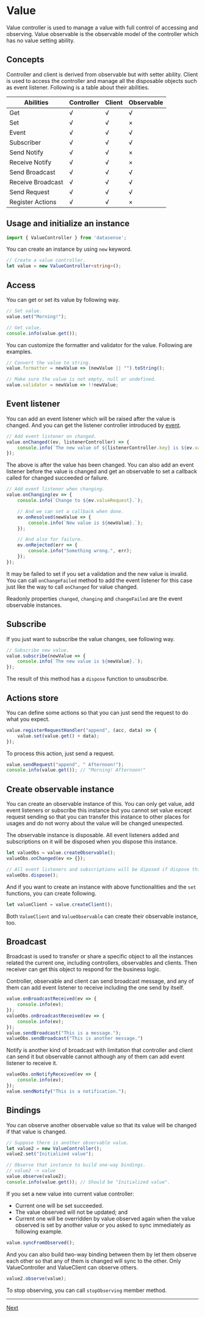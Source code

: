 # Value

Value controller is used to manage a value with full control of accessing and observing. Value observable is the observable model of the controller which has no value setting ability.

## Concepts

Controller and client is derived from observable but with setter ability. Client is used to access the controller and manage all the disposable objects such as event listener. Following is a table about their abilities.

| Abilities | Controller | Client | Observable |
| ---------------- | ---------- | ---------- | ---------- |
| Get | √ | √ | √ |
| Set | √ | √ | × |
| Event | √ | √ | √ |
| Subscriber | √ | √ | √ |
| Send Notify | √ | √ | × |
| Receive Notify | √ | √ | × |
| Send Broadcast | √ | √ | √ |
| Receive Broadcast | √ | √ | √ |
| Send Request | √ | √ | √ |
| Register Actions | √ | √ | × |

## Usage and initialize an instance

```typescript
import { ValueController } from 'datasense';
```

You can create an instance by using `new` keyword.

``` typescript
// Create a value controller.
let value = new ValueController<string>();
```

## Access

You can get or set its value by following way.

``` typescript
// Set value.
value.set("Morning!");

// Get value.
console.info(value.get());
```

You can customize the formatter and validator for the value. Following are examples.

```typescript
// Convert the value to string.
value.formatter = newValue => (newValue || "").toString();

// Make sure the value is not empty, null or undefined.
value.validator = newValue => !!newValue;
```

## Event listener

You can add an event listener which will be raised after the value is changed. And you can get the listener controller introduced by [event](../event/).

```typescript
// Add event listener on changed.
value.onChanged((ev, listenerController) => {
    console.info(`The new value of ${listenerController.key} is ${ev.value} and old value is ${ev.oldValue}, it changes ${listenerController.count} times.`);
});
```

The above is after the value has been changed. You can also add an event listener before the value is changed and get an observable to set a callback called for changed succeeded or failure.

``` typescript
// Add event listener when changing.
value.onChanging(ev => {
    console.info(`Change to ${ev.valueRequest}.`);

    // And we can set a callback when done.
    ev.onResolved(newValue => {
        console.info(`New value is ${newValue}.`);
    });

    // And also for failure.
    ev.onRejected(err => {
        console.info("Something wrong.", err);
    });
});
```

It may be failed to set if you set a validation and the new value is invalid. You can call `onChangeFailed` method to add the event listener for this case just like the way to call `onChanged` for value changed.

Readonly properties `changed`, `changing` and `changeFailed` are the event observable instances.

## Subscribe

If you just want to subscribe the value changes, see following way.

``` typescript
// Subscribe new value.
value.subscribe(newValue => {
    console.info(`The new value is ${newValue}.`);
});
```

The result of this method has a `dispose` function to unsubscribe.

## Actions store

You can define some actions so that you can just send the request to do what you expect.

```typescript
value.registerRequestHandler("append", (acc, data) => {
    value.set(value.get() + data);
});
```

To process this action, just send a request.

```typescript
value.sendRequest("append", " Afternoon!");
console.info(value.get()); // "Morning! Afternoon!"
```

## Create observable instance

You can create an observable instance of this. You can only get value, add event listeners or subscribe this instance but you cannot set value except request sending so that you can transfer this instance to other places for usages and do not worry about the value will be changed unexpected.

The observable instance is disposable. All event listeners added and subscriptions on it will be disposed when you dispose this instance.

```typescript
let valueObs = value.createObservable();
valueObs.onChanged(ev => {});

// All event listeners and subscriptions will be diposed if dispose this instance.
valueObs.dispose();
```

And if you want to create an instance with above functionalities and the `set` functions, you can create following.

```typescript
let valueClient = value.createClient();
```

Both `ValueClient` and `ValueObservable` can create their observable instance, too.

## Broadcast

Broadcast is used to transfer or share a specific object to all the instances related the current one, including controllers, observables and clients. Then receiver can get this object to respond for the business logic.

Controller, observable and client can send broadcast message, and any of them can add event listener to receive including the one send by itself.

```typescript
value.onBroadcastReceived(ev => {
    console.info(ev);
});
valueObs.onBroadcastReceived(ev => {
    console.info(ev);
});
value.sendBroadcast("This is a message.");
valueObs.sendBroadcast("This is another message.")
```

Notify is another kind of broadcast with limitation that controller and client can send it but observable cannot although any of them can add event listener to receive it.

```typescript
valueObs.onNotifyReceived(ev => {
    console.info(ev);
});
value.sendNotify("This is a notification.");
```

## Bindings

You can observe another observable value so that its value will be changed if that value is changed.

```typescript
// Suppose there is another observable value.
let value2 = new ValueController();
value2.set("Initialized value");

// Observe that instance to build one-way bindings.
// value2 -> value
value.observe(value2);
console.info(value.get()); // Should be "Initialized value".
```

If you set a new value into current value controller:

- Current one will be set succeeded.
- The value observed will not be updated; and
- Current one will be overridden by value observed again when the value observed is set by another value or you asked to sync immediately as following example.

```typescript
value.syncFromObserved();
```

And you can also build two-way binding between them by let them observe each other so that any of them is changed will sync to the other. Only ValueController and ValueClient can observe others.

```typescript
value2.observe(value);
```

To stop observing, you can call `stopObserving` member method.

<!-- End -->
---

[Next](../props/)